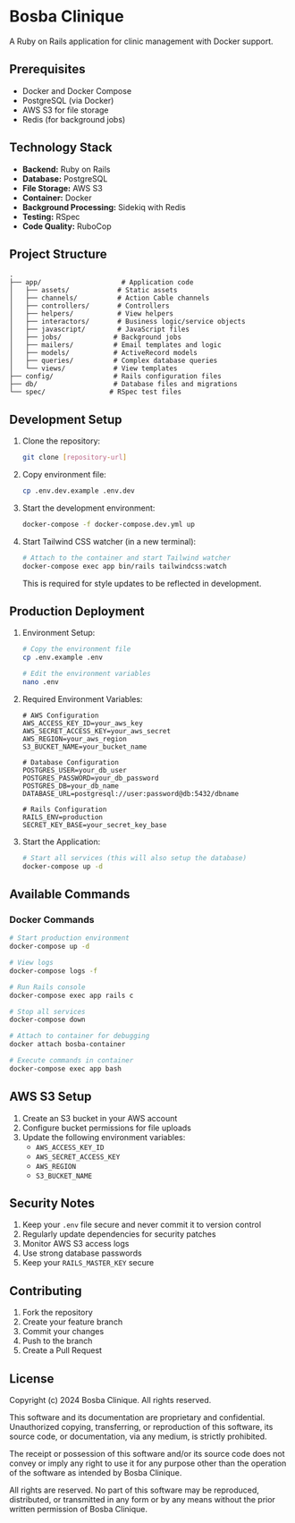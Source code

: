 # Bosba Clinique

A Ruby on Rails application for clinic management with Docker support.

## Prerequisites

- Docker and Docker Compose
- PostgreSQL (via Docker)
- AWS S3 for file storage
- Redis (for background jobs)

## Technology Stack

- **Backend:** Ruby on Rails
- **Database:** PostgreSQL
- **File Storage:** AWS S3
- **Container:** Docker
- **Background Processing:** Sidekiq with Redis
- **Testing:** RSpec
- **Code Quality:** RuboCop

## Project Structure

```
.
├── app/                    # Application code
│   ├── assets/            # Static assets
│   ├── channels/          # Action Cable channels
│   ├── controllers/       # Controllers
│   ├── helpers/           # View helpers
│   ├── interactors/       # Business logic/service objects
│   ├── javascript/        # JavaScript files
│   ├── jobs/             # Background jobs
│   ├── mailers/          # Email templates and logic
│   ├── models/           # ActiveRecord models
│   ├── queries/          # Complex database queries
│   └── views/            # View templates
├── config/               # Rails configuration files
├── db/                   # Database files and migrations
└── spec/                # RSpec test files
```

## Development Setup

1. Clone the repository:
   ```bash
   git clone [repository-url]
   ```

2. Copy environment file:
   ```bash
   cp .env.dev.example .env.dev
   ```

3. Start the development environment:
   ```bash
   docker-compose -f docker-compose.dev.yml up
   ```

4. Start Tailwind CSS watcher (in a new terminal):
   ```bash
   # Attach to the container and start Tailwind watcher
   docker-compose exec app bin/rails tailwindcss:watch
   ```
   This is required for style updates to be reflected in development.

## Production Deployment

1. Environment Setup:
   ```bash
   # Copy the environment file
   cp .env.example .env
   
   # Edit the environment variables
   nano .env
   ```

2. Required Environment Variables:
   ```plaintext
   # AWS Configuration
   AWS_ACCESS_KEY_ID=your_aws_key
   AWS_SECRET_ACCESS_KEY=your_aws_secret
   AWS_REGION=your_aws_region
   S3_BUCKET_NAME=your_bucket_name

   # Database Configuration
   POSTGRES_USER=your_db_user
   POSTGRES_PASSWORD=your_db_password
   POSTGRES_DB=your_db_name
   DATABASE_URL=postgresql://user:password@db:5432/dbname

   # Rails Configuration
   RAILS_ENV=production
   SECRET_KEY_BASE=your_secret_key_base
   ```

3. Start the Application:
   ```bash
   # Start all services (this will also setup the database)
   docker-compose up -d
   ```

## Available Commands

### Docker Commands

```bash
# Start production environment
docker-compose up -d

# View logs
docker-compose logs -f

# Run Rails console
docker-compose exec app rails c

# Stop all services
docker-compose down

# Attach to container for debugging
docker attach bosba-container

# Execute commands in container
docker-compose exec app bash
```

## AWS S3 Setup

1. Create an S3 bucket in your AWS account
2. Configure bucket permissions for file uploads
3. Update the following environment variables:
   - `AWS_ACCESS_KEY_ID`
   - `AWS_SECRET_ACCESS_KEY`
   - `AWS_REGION`
   - `S3_BUCKET_NAME`

## Security Notes

1. Keep your `.env` file secure and never commit it to version control
2. Regularly update dependencies for security patches
3. Monitor AWS S3 access logs
4. Use strong database passwords
5. Keep your `RAILS_MASTER_KEY` secure

## Contributing

1. Fork the repository
2. Create your feature branch
3. Commit your changes
4. Push to the branch
5. Create a Pull Request

## License

Copyright (c) 2024 Bosba Clinique. All rights reserved.

This software and its documentation are proprietary and confidential. 
Unauthorized copying, transferring, or reproduction of this software, its source code, or documentation, via any medium, is strictly prohibited.

The receipt or possession of this software and/or its source code does not convey or imply any right to use it 
for any purpose other than the operation of the software as intended by Bosba Clinique.

All rights are reserved. No part of this software may be reproduced, distributed, or transmitted in any form or by any means 
without the prior written permission of Bosba Clinique.
